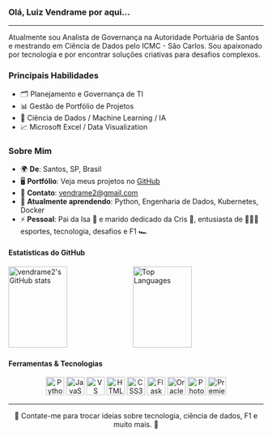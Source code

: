 ### Olá, Luiz Vendrame por aqui...
---

Atualmente sou Analista de Governança na Autoridade Portuária de Santos e mestrando em Ciência de Dados pelo ICMC - São Carlos. Sou apaixonado por tecnologia e por encontrar soluções criativas para desafios complexos.

### Principais Habilidades
  - 🗂️ Planejamento e Governança de TI
  - 📊 Gestão de Portfólio de Projetos
  - 🤖 Ciência de Dados / Machine Learning / IA
  - 📈 Microsoft Excel / Data Visualization
  
### Sobre Mim
 - 🌍 **De**: Santos, SP, Brasil
 - 🖥️ **Portfólio**: Veja meus projetos no [GitHub](http://github.com/vendrame2)
 - 📧 **Contato**: [vendrame2@gmail.com](mailto:vendrame2@gmail.com)
 - 🧠 **Atualmente aprendendo**: Python, Engenharia de Dados, Kubernetes, Docker
 - ⚡ **Pessoal**: Pai da Isa 👧 e marido dedicado da Cris 👩, entusiasta de 🏃🏻🥋 esportes, tecnologia, desafios e F1 🏎️


#### Estatísticas do GitHub
<div>
    <img width="48%" height="160em" src="https://github-readme-stats.vercel.app/api?username=vendrame2&show_icons=true&hide=&title_color=0891b2&text_color=ffffff&icon_color=0891b2&bg_color=1c1917&hide_border=true" alt="vendrame2's GitHub stats" />
    <img width="48%" height="160em" src="https://github-readme-stats.vercel.app/api/top-langs/?username=vendrame2&langs_count=10&title_color=0891b2&text_color=ffffff&icon_color=0891b2&bg_color=1c1917&hide_border=true&locale=en&layout=compact&custom_title=Top%20Languages" alt="Top Languages" />
</div>

#### Ferramentas & Tecnologias
<div align="center">
<a href="https://www.python.org/" target="_blank"><img src="https://raw.githubusercontent.com/danielcranney/readme-generator/main/public/icons/skills/python-colored.svg" width="36" alt="Python" /></a>
<a href="https://developer.mozilla.org/en-US/docs/Web/JavaScript" target="_blank"><img src="https://raw.githubusercontent.com/danielcranney/readme-generator/main/public/icons/skills/javascript-colored.svg" width="36" alt="JavaScript" /></a>
<a href="https://code.visualstudio.com/" target="_blank"><img src="https://raw.githubusercontent.com/danielcranney/readme-generator/main/public/icons/skills/visualstudiocode.svg" width="36" alt="VS Code" /></a>
<a href="https://developer.mozilla.org/en-US/docs/Glossary/HTML5" target="_blank"><img src="https://raw.githubusercontent.com/danielcranney/readme-generator/main/public/icons/skills/html5-colored.svg" width="36" alt="HTML5" /></a>
<a href="https://www.w3.org/TR/CSS/#css" target="_blank"><img src="https://raw.githubusercontent.com/danielcranney/readme-generator/main/public/icons/skills/css3-colored.svg" width="36" alt="CSS3" /></a>
<a href="https://flask.palletsprojects.com/" target="_blank"><img src="https://raw.githubusercontent.com/danielcranney/readme-generator/main/public/icons/skills/flask-colored.svg" width="36" alt="Flask" /></a>
<a href="https://www.oracle.com/" target="_blank"><img src="https://raw.githubusercontent.com/danielcranney/readme-generator/main/public/icons/skills/oracle-colored.svg" width="36" alt="Oracle" /></a>
<a href="https://www.adobe.com/products/photoshop.html" target="_blank"><img src="https://raw.githubusercontent.com/danielcranney/readme-generator/main/public/icons/skills/photoshop-colored.svg" width="36" alt="Photoshop" /></a>
<a href="https://www.adobe.com/products/premiere.html" target="_blank"><img src="https://raw.githubusercontent.com/danielcranney/readme-generator/main/public/icons/skills/premierepro-colored.svg" width="36" alt="Premiere Pro" /></a>
</div>

---
<div align="center">
🌟 Contate-me para trocar ideias sobre tecnologia, ciência de dados, F1 e muito mais. 🌟
</div>
